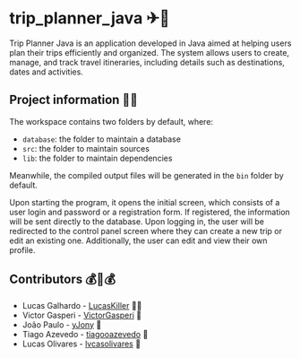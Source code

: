 # trip_planner_java ✈🧳

Trip Planner Java is an application developed in Java aimed at helping users plan their trips efficiently and organized. The system allows users to create, manage, and track travel itineraries, including details such as destinations, dates and activities.

## Project information 👨‍💻

The workspace contains two folders by default, where:

- `database`: the folder to maintain a database
- `src`: the folder to maintain sources
- `lib`: the folder to maintain dependencies

Meanwhile, the compiled output files will be generated in the `bin` folder by default.

Upon starting the program, it opens the initial screen, which consists of a user login and password or a registration form. If registered, the information will be sent directly to the database. Upon logging in, the user will be redirected to the control panel screen where they can create a new trip or edit an existing one. Additionally, the user can edit and view their own profile.

## Contributors 💰🤝💰

- Lucas Galhardo - [LucasKiller](https://github.com/LucasKiller) 🧑🔪
- Victor Gasperi - [VictorGasperi](https://github.com/VictorGasperi) 🧐
- João Paulo - [yJony](https://github.com/yJony) 🐺
- Tiago Azevedo - [tiagooazevedo](https://github.com/tiagooazevedo) 🥶
- Lucas Olivares - [lvcasolivares](https://github.com/lvcasolivares) 🤯
